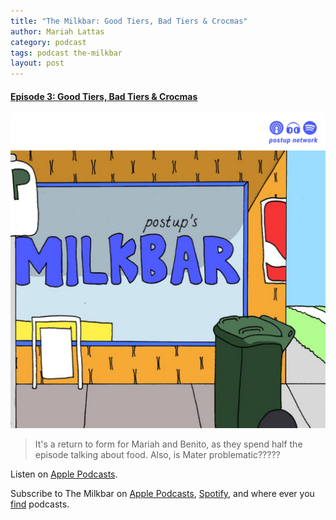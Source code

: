 ```yaml
---
title: "The Milkbar: Good Tiers, Bad Tiers & Crocmas"
author: Mariah Lattas
category: podcast
tags: podcast the-milkbar
layout: post
---
```


#### [Episode 3: Good Tiers, Bad Tiers & Crocmas](https://podcasts.apple.com/au/podcast/episode-3-good-tiers-bad-tiers-crocmas/id1478059008?i=1000450520556)

![The Milkbar Cover Art](/assets/images/the-milkbar.jpg)

> It's a return to form for Mariah and Benito, as they spend half the episode talking about food. Also, is Mater problematic?????

Listen on [Apple Podcasts](https://podcasts.apple.com/au/podcast/episode-3-good-tiers-bad-tiers-crocmas/id1478059008?i=10004505205569).

Subscribe to The Milkbar on [Apple Podcasts](https://podcasts.apple.com/au/podcast/the-milkbar/id1478059008), [Spotify](https://open.spotify.com/show/1jZ8UrvFnje63aQNC4fzo2), and where ever you [find](https://player.whooshkaa.com/shows/the-milkbar) podcasts. 